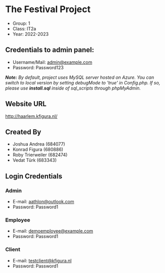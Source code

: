 # The Festival Project

- Group: 1
- Class: IT2a
- Year: 2022-2023

## Credentials to admin panel:

- Username/Mail: admin@example.com
- Password: Password123

_**Note:** By default, project uses MySQL server hosted on Azure. You can switch to local version by setting debugMode to 'true' in Config.php. If so, please use **install.sql** inside of sql_scripts through phpMyAdmin._

## Website URL

http://haarlem.kfigura.nl/

## Created By

- Joshua Andrea (684077)
- Konrad Figura (680886)
- Roby Trierweiler (682474)
- Vedat Türk (683343)

## Login Credentials

### Admin

- E-mail: aathlon@outlook.com
- Password: Password1

### Employee

- E-mail: demoemployee@example.com
- Password: Password1

### Client

- E-mail: testclient@kfigura.nl
- Password: Password1